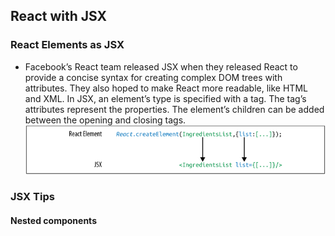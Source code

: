 
## React with JSX
### React Elements as JSX
- Facebook’s React team released JSX when they released React to provide a concise
syntax for creating complex DOM trees with attributes. They also hoped to make
React more readable, like HTML and XML.
In JSX, an element’s type is specified with a tag. The tag’s attributes represent the
properties. The element’s children can be added between the opening and closing
tags.
![JSX](JSX.png)

### JSX Tips
#### Nested components